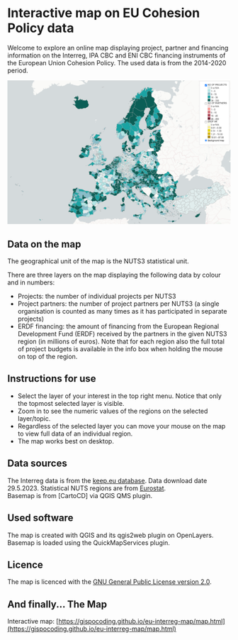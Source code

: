 # Interactive map on EU Cohesion Policy data

Welcome to explore an online map displaying project, partner and financing information on the Interreg, IPA CBC and ENI CBC financing instruments of the European Union Cohesion Policy.
The used data is from the 2014-2020 period.

[![Click for the full-screen interactive map](images/interreg_map.png)](https://gispocoding.github.io/eu-interreg-map/map.html "Click for the full-screen interactive map")  

## Data on the map

The geographical unit of the map is the NUTS3 statistical unit.  

There are three layers on the map displaying the following data by colour and in numbers:
- Projects: the number of individual projects per NUTS3
- Project partners: the number of project partners per NUTS3 (a single organisation is counted as many times as it has participated in separate projects)
- ERDF financing: the amount of financing from the European Regional Development Fund (ERDF) received by the partners in the given NUTS3 region (in millions of euros). Note that for each region also the full total of project budgets is available in the info box when holding the mouse on top of the region.

## Instructions for use

- Select the layer of your interest in the top right menu. Notice that only the topmost selected layer is visible. 
- Zoom in to see the numeric values of the regions on the selected layer/topic.  
- Regardless of the selected layer you can move your mouse on the map to view full data of an individual region.  
- The map works best on desktop.

## Data sources

The Interreg data is from the [keep.eu database](https://keep.eu). Data download date 29.5.2023.
Statistical NUTS regions are from [Eurostat](https://ec.europa.eu/eurostat/web/gisco/geodata/reference-data/administrative-units-statistical-units/nuts).  
Basemap is from [CartoCD] via QGIS QMS plugin.

## Used software

The map is created with QGIS and its qgis2web plugin on OpenLayers. Basemap is loaded using the QuickMapServices plugin.

## Licence

The map is licenced with the [GNU General Public License version 2.0](https://github.com/GispoCoding/eu-interreg-map/blob/main/LICENSE). 

## And finally... The Map

Interactive map: [https://gispocoding.github.io/eu-interreg-map/map.html](https://gispocoding.github.io/eu-interreg-map/map.html)
